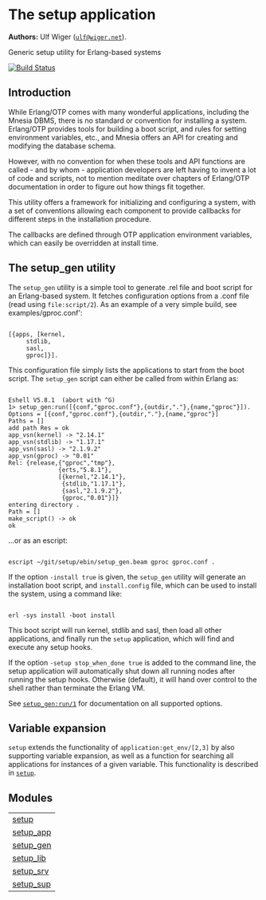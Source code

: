 

# The setup application #

__Authors:__ Ulf Wiger ([`ulf@wiger.net`](mailto:ulf@wiger.net)).

Generic setup utility for Erlang-based systems

[![Build Status](https://github.com/uwiger/setup/actions/workflows/ci.yml/badge.svg?branch=master)](https://github.com/uwiger/setup/actions/workflows/ci.yml)


## Introduction ##

While Erlang/OTP comes with many wonderful applications, including the
Mnesia DBMS, there is no standard or convention for installing a
system. Erlang/OTP provides tools for building a boot script, and rules
for setting environment variables, etc., and Mnesia offers an API for
creating and modifying the database schema.

However, with no convention for when these tools and API functions
are called - and by whom - application developers are left having to
invent a lot of code and scripts, not to mention meditate over chapters
of Erlang/OTP documentation in order to figure out how things fit
together.

This utility offers a framework for initializing and configuring a
system, with a set of conventions allowing each component to provide
callbacks for different steps in the installation procedure.

The callbacks are defined through OTP application environment variables,
which can easily be overridden at install time.


## The setup_gen utility ##

The `setup_gen` utility is a simple tool to generate .rel file and
boot script for an Erlang-based system. It fetches configuration options
from a .conf file (read using `file:script/2`). As an example of a very
simple build, see examples/gproc.conf':

```

[{apps, [kernel,
	 stdlib,
	 sasl,
	 gproc]}].

```

This configuration file simply lists the applications to start from the
boot script. The `setup_gen` script can either be called from within
Erlang as:

```

Eshell V5.8.1  (abort with ^G)
1> setup_gen:run([{conf,"gproc.conf"},{outdir,"."},{name,"gproc"}]).
Options = [{conf,"gproc.conf"},{outdir,"."},{name,"gproc"}]
Paths = []
add path Res = ok
app_vsn(kernel) -> "2.14.1"
app_vsn(stdlib) -> "1.17.1"
app_vsn(sasl) -> "2.1.9.2"
app_vsn(gproc) -> "0.01"
Rel: {release,{"gproc","tmp"},
              {erts,"5.8.1"},
              [{kernel,"2.14.1"},
               {stdlib,"1.17.1"},
               {sasl,"2.1.9.2"},
               {gproc,"0.01"}]}
entering directory .
Path = []
make_script() -> ok
ok

```

...or as an escript:

```

escript ~/git/setup/ebin/setup_gen.beam gproc gproc.conf .

```

If the option `-install true` is given, the `setup_gen` utility will
generate an installation boot script, and `install.config` file, which
can be used to install the system, using a command like:

```

erl -sys install -boot install

```

This boot script will run kernel, stdlib and sasl, then load all other
applications, and finally run the `setup` application, which will find
and execute any setup hooks.

If the option `-setup stop_when_done true` is added to the command line,
the setup application will automatically shut down all running nodes after
running the setup hooks. Otherwise (default), it will hand over control to
the shell rather than terminate the Erlang VM.

See [`setup_gen:run/1`](http://github.com/uwiger/setup/blob/master/doc/setup_gen.md#run-1) for documentation on all supported options.


## Variable expansion ##
`setup` extends the functionality of `application:get_env/[2,3]` by also
supporting variable expansion, as well as a function for searching all
applications for instances of a given variable. This functionality is described
in [`setup`](http://github.com/uwiger/setup/blob/master/doc/setup.md).


## Modules ##


<table width="100%" border="0" summary="list of modules">
<tr><td><a href="http://github.com/uwiger/setup/blob/master/doc/setup.md" class="module">setup</a></td></tr>
<tr><td><a href="http://github.com/uwiger/setup/blob/master/doc/setup_app.md" class="module">setup_app</a></td></tr>
<tr><td><a href="http://github.com/uwiger/setup/blob/master/doc/setup_gen.md" class="module">setup_gen</a></td></tr>
<tr><td><a href="http://github.com/uwiger/setup/blob/master/doc/setup_lib.md" class="module">setup_lib</a></td></tr>
<tr><td><a href="http://github.com/uwiger/setup/blob/master/doc/setup_srv.md" class="module">setup_srv</a></td></tr>
<tr><td><a href="http://github.com/uwiger/setup/blob/master/doc/setup_sup.md" class="module">setup_sup</a></td></tr></table>
